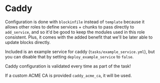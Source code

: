 # Caddy

Configuration is done with `blockinfile` instead of `template` because it allows
other roles to define services + chunks to pass directly to `add_service`, and
so it'd be good to keep the modules used in this role consistent. Plus, it comes
with the added benefit that we'll be later able to update blocks directly.

Included is an example service for caddy (`tasks/example_service.yml`), but you
can disable that by setting `deploy_example_service` to `false`.

Caddy configuration is validated every time as part of the task!

If a custom ACME CA is provided `caddy_acme_ca`, it will be used.
